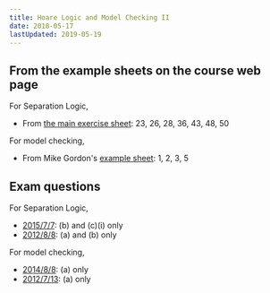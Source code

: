 ```yaml
---
title: Hoare Logic and Model Checking II
date: 2018-05-17
lastUpdated: 2019-05-19
---
```


## From the example sheets on the course web page

For Separation Logic,

  - From [the main exercise sheet](https://www.cl.cam.ac.uk/teaching/1819/HLog+ModC/part1-exercises.pdf): 
    23, 26, 28, 36, 43, 48, 50


For model checking,

  - From Mike Gordon's [example sheet](http://www.cl.cam.ac.uk/teaching/current/HLog+ModC/MJCG-MC-Exercises.pdf): 1, 2, 3, 5

## Exam questions

For Separation Logic,

  - [2015/7/7](https://www.cl.cam.ac.uk/teaching/exams/pastpapers/y2015p7q7.pdf): (b) and (c)(i) only
  - [2012/8/8](https://www.cl.cam.ac.uk/teaching/exams/pastpapers/y2012p8q8.pdf): (a) and (b) only

For model checking,

  - [2014/8/8](https://www.cl.cam.ac.uk/teaching/exams/pastpapers/y2014p8q8.pdf): (a) only
  - [2012/7/13](https://www.cl.cam.ac.uk/teaching/exams/pastpapers/y2012p7q13.pdf): (a) only
